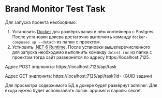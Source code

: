 # Brand Monitor Test Task
Для запуска проекта необходимо:
1. Установить [Docker](https://www.docker.com/get-started/) для развёртывания в нём контейнера с Postgres. После установки докера достаточно выполнить команду ```docker-composee up --detach``` из папки с проектом.
2. Устновить [.NET 6 Runtime](https://dotnet.microsoft.com/en-us/download/dotnet/6.0).
После установки вышеперечисленного для запуска необходимо выполнить команду ```dotnet run``` из папки с проектом тогда сайт развернётся по адресу https://localhost:7125.

Адрес POST эндпоинта: https://localhost:7125/api/task

Адрес GET эндпоинта: https://localhost:7125/api/task?id= (GUID задачи)

Для просмотра содержимого БД в докере будет развёрнут adminer. Для входа нужно будет использовать логин: appuser и пароль: secret.

